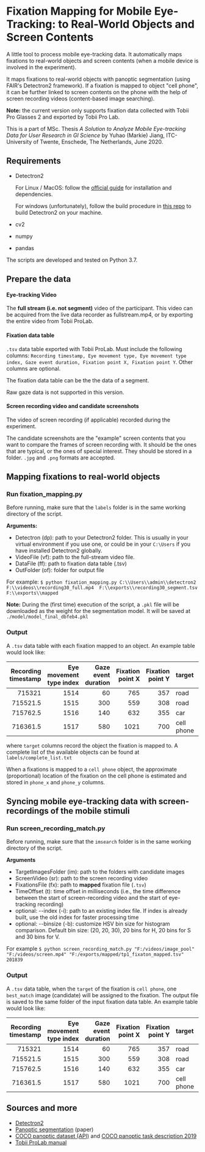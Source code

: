 # Fixation Mapping for Mobile Eye-Tracking: to Real-World Objects and Screen Contents

A little tool to process mobile eye-tracking data. It automatically maps fixations to real-world objects and screen contents (when a mobile device is involved in the experiment).

It maps fixations to real-world objects with panoptic segmentation (using FAIR's Detectron2 framework). If a fixation is mapped to object "cell phone", it can be further linked to screen contents on the phone with the help of screen recording videos (content-based image searching). 

**Note:** the current version only supports fixation data collected with Tobii Pro Glasses 2 and exported by Tobii Pro Lab. 

This is a part of MSc. Thesis *A Solution to Analyze Mobile Eye-tracking Data for User Research in GI Science* by Yuhao (Markie) Jiang, ITC-University of Twente, Enschede, The Netherlands, June 2020. 


## Requirements

- Detectron2

  For Linux / MacOS: follow the [official guide](https://github.com/facebookresearch/detectron2/blob/master/INSTALL.md) for installation and dependencies. 

  For windows (unfortunately), follow the build procedure in [this repo](https://github.com/conansherry/detectron2) to build Detectron2 on your machine. 

- cv2

- numpy

- pandas

The scripts are developed and tested on Python 3.7.

## Prepare the data

#### Eye-tracking Video

The **full stream (i.e. not segment)** video of the participant. This video can be acquired from the live data recorder as fullstream.mp4, or by exporting the entire video from Tobii ProLab. 

#### Fixation data table

`.tsv` data table exported with Tobii ProLab. Must include the following columns: `Recording timestamp, Eye movement type, Eye movement type index, Gaze event duration, Fixation point X, Fixation point Y`.  Other columns are optional. 

The fixation data table can be the the data of a segment. 

Raw gaze data is not supported in this version. 

#### Screen recording video and candidate screenshots

The video of screen recording (if applicable) recorded during the experiment. 

The candidate screenshots are the "example" screen contents that you want to compare the frames of screen recording with. It should be the ones that are typical, or the ones of special interest. They should be stored in a folder. `.jpg` and `.png` formats are accepted. 

## Mapping fixations to real-world objects

### Run fixation_mapping.py

Before running, make sure that the `labels` folder is in the same working directory of the script.

**Arguments:**

- Detectron (dp): path to your Detectron2 folder. This is usually in your virtual environment if you use one, or could be in your `C:\Users` if you have installed Detectron2 globally.
- VideoFile (vf): path to the full-stream video file.
- DataFile (ff): path to fixation data table (.tsv)
- OutFolder (of): folder for output file

For example: `$ python fixation_mapping.py C:\\Users\\admin\\detectron2 F:\\videos\\recording30_full.mp4  F:\\exports\\recording30_segment.tsv F:\\exports\\mapped `   

**Note:** During the (first time) execution of the script, a `.pkl` file will be downloaded as the weight for the segmentation model. It will be saved at `./model/model_final_dbfeb4.pkl` 

### Output

A `.tsv` data table with each fixation mapped to an object. An example table would look like: 

| Recording timestamp | Eye movement type index | Gaze  event duration | Fixation point X | Fixation point Y | target     | phone_x | phone_y |
| ------------------: | ----------------------: | -------------------: | ---------------: | ---------------: | :--------- | ------: | ------: |
|              715321 |                    1514 |                   60 |              765 |              357 | road       |         |         |
|            715521.5 |                    1515 |                  300 |              559 |              308 | road       |         |         |
|            715762.5 |                    1516 |                  140 |              632 |              355 | car        |         |         |
|            716361.5 |                    1517 |                  580 |             1021 |              700 | cell phone |    0.76 |    0.33 |

where `target` columns record the object the fixation is mapped to. A complete list of the available objects can be found at `labels/complete_list.txt`  

When a fixations is mapped to a `cell phone` object, the approximate (proportional) location of the fixation on the cell phone is estimated and stored in `phone_x` and `phone_y` columns. 

## Syncing mobile eye-tracking data with screen-recordings of the mobile stimuli 

### Run screen_recording_match.py

Before running, make sure that the `imsearch` folder is in the same working directory of the script.

**Arguments**

- TargetImagesFolder (im): path to the folders with candidate images
- ScreenVideo (sr): path to the screen recording video
- FixationsFile (fx): path to **mapped** fixation file (`.tsv`)
- TimeOffset (t): time offset in milliseconds (i.e., the time difference between the start of screen-recording video and the start of eye-tracking recording)
- optional: --index (-i): path to an existing index file. If index is already built, use the old index for faster processing time
- optional: --binsize (-b): customize HSV bin size for histogram comparison. Default bin size: (20, 20, 30),  20 bins for H, 20 bins for S and 30 bins for V. 

For example `$ python screen_recording_match.py "F:/videos/image_pool" "F:/videos/screen.mp4" "F:/exports/mapped/tp1_fixaton_mapped.tsv" 201839 ` 

### Output

A `.tsv` data table, when the `target` of the fixation is `cell phone`, one `best_match` image (candidate) will be assigned to the fixation. The output file is saved to the same folder of the input fixation data table. An example table would look like: 

| Recording timestamp | Eye movement type index | Gaze  event duration | Fixation point X | Fixation point Y | target     | phone_x | phone_y | best_match    |
| ------------------: | ----------------------: | -------------------: | ---------------: | ---------------: | :--------- | ------: | ------: | ------------- |
|              715321 |                    1514 |                   60 |              765 |              357 | road       |         |         |               |
|            715521.5 |                    1515 |                  300 |              559 |              308 | road       |         |         |               |
|            715762.5 |                    1516 |                  140 |              632 |              355 | car        |         |         |               |
|            716361.5 |                    1517 |                  580 |             1021 |              700 | cell phone |    0.76 |    0.33 | info_park.jpg |

## Sources and more

- [Detectron2](https://github.com/facebookresearch/detectron2)
- [Panoptic segmentation](https://arxiv.org/abs/1801.00868) (paper)
- [COCO panoptic dataset (API)](https://github.com/cocodataset/panopticapi) and [COCO panoptic task description 2019](http://cocodataset.org/#panoptic-2019)
- [Tobii ProLab manual](https://www.tobiipro.com/siteassets/tobii-pro/user-manuals/Tobii-Pro-Lab-User-Manual/?v=1.138)
